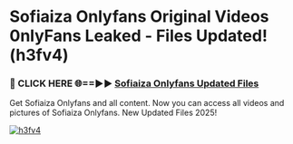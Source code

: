 # Sofiaiza Onlyfans Original Videos 0nlyFans Leaked - Files Updated! (h3fv4)

<h3>🔴 CLICK HERE 🌐==►► <a href="https://tinyurl.com/2m67pmp6" rel="nofollow">Sofiaiza Onlyfans Updated Files</a></h3>

Get Sofiaiza Onlyfans and all content. Now you can access all videos and pictures of Sofiaiza Onlyfans. New Updated Files 2025!

[![h3fv4](https://i.imgur.com/H4QAA4z.gif)](https://tinyurl.com/2m67pmp6)